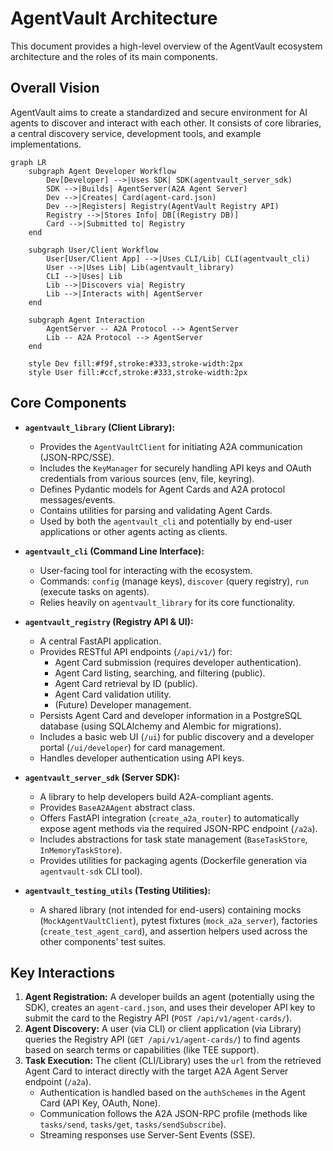 # AgentVault Architecture

This document provides a high-level overview of the AgentVault ecosystem architecture and the roles of its main components.

## Overall Vision

AgentVault aims to create a standardized and secure environment for AI agents to discover and interact with each other. It consists of core libraries, a central discovery service, development tools, and example implementations.

```mermaid
graph LR
    subgraph Agent Developer Workflow
        Dev[Developer] -->|Uses SDK| SDK(agentvault_server_sdk)
        SDK -->|Builds| AgentServer(A2A Agent Server)
        Dev -->|Creates| Card(agent-card.json)
        Dev -->|Registers| Registry(AgentVault Registry API)
        Registry -->|Stores Info| DB[(Registry DB)]
        Card -->|Submitted to| Registry
    end

    subgraph User/Client Workflow
        User[User/Client App] -->|Uses CLI/Lib| CLI(agentvault_cli)
        User -->|Uses Lib| Lib(agentvault_library)
        CLI -->|Uses| Lib
        Lib -->|Discovers via| Registry
        Lib -->|Interacts with| AgentServer
    end

    subgraph Agent Interaction
        AgentServer -- A2A Protocol --> AgentServer
        Lib -- A2A Protocol --> AgentServer
    end

    style Dev fill:#f9f,stroke:#333,stroke-width:2px
    style User fill:#ccf,stroke:#333,stroke-width:2px
```

## Core Components

*   **`agentvault_library` (Client Library):**
    *   Provides the `AgentVaultClient` for initiating A2A communication (JSON-RPC/SSE).
    *   Includes the `KeyManager` for securely handling API keys and OAuth credentials from various sources (env, file, keyring).
    *   Defines Pydantic models for Agent Cards and A2A protocol messages/events.
    *   Contains utilities for parsing and validating Agent Cards.
    *   Used by both the `agentvault_cli` and potentially by end-user applications or other agents acting as clients.

*   **`agentvault_cli` (Command Line Interface):**
    *   User-facing tool for interacting with the ecosystem.
    *   Commands: `config` (manage keys), `discover` (query registry), `run` (execute tasks on agents).
    *   Relies heavily on `agentvault_library` for its core functionality.

*   **`agentvault_registry` (Registry API & UI):**
    *   A central FastAPI application.
    *   Provides RESTful API endpoints (`/api/v1/`) for:
        *   Agent Card submission (requires developer authentication).
        *   Agent Card listing, searching, and filtering (public).
        *   Agent Card retrieval by ID (public).
        *   Agent Card validation utility.
        *   (Future) Developer management.
    *   Persists Agent Card and developer information in a PostgreSQL database (using SQLAlchemy and Alembic for migrations).
    *   Includes a basic web UI (`/ui`) for public discovery and a developer portal (`/ui/developer`) for card management.
    *   Handles developer authentication using API keys.

*   **`agentvault_server_sdk` (Server SDK):**
    *   A library to help developers build A2A-compliant agents.
    *   Provides `BaseA2AAgent` abstract class.
    *   Offers FastAPI integration (`create_a2a_router`) to automatically expose agent methods via the required JSON-RPC endpoint (`/a2a`).
    *   Includes abstractions for task state management (`BaseTaskStore`, `InMemoryTaskStore`).
    *   Provides utilities for packaging agents (Dockerfile generation via `agentvault-sdk` CLI tool).

*   **`agentvault_testing_utils` (Testing Utilities):**
    *   A shared library (not intended for end-users) containing mocks (`MockAgentVaultClient`), pytest fixtures (`mock_a2a_server`), factories (`create_test_agent_card`), and assertion helpers used across the other components' test suites.

## Key Interactions

1.  **Agent Registration:** A developer builds an agent (potentially using the SDK), creates an `agent-card.json`, and uses their developer API key to submit the card to the Registry API (`POST /api/v1/agent-cards/`).
2.  **Agent Discovery:** A user (via CLI) or client application (via Library) queries the Registry API (`GET /api/v1/agent-cards/`) to find agents based on search terms or capabilities (like TEE support).
3.  **Task Execution:** The client (CLI/Library) uses the `url` from the retrieved Agent Card to interact directly with the target A2A Agent Server endpoint (`/a2a`).
    *   Authentication is handled based on the `authSchemes` in the Agent Card (API Key, OAuth, None).
    *   Communication follows the A2A JSON-RPC profile (methods like `tasks/send`, `tasks/get`, `tasks/sendSubscribe`).
    *   Streaming responses use Server-Sent Events (SSE).

